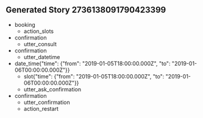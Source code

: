 ## Generated Story 2736138091790423399
* booking
    - action_slots
* confirmation
    - utter_consult
* confirmation
    - utter_datetime
* date_time{"time": {"from": "2019-01-05T18:00:00.000Z", "to": "2019-01-06T00:00:00.000Z"}}
    - slot{"time": {"from": "2019-01-05T18:00:00.000Z", "to": "2019-01-06T00:00:00.000Z"}}
    - utter_ask_confirmation
* confirmation
    - utter_confirmation
    - action_restart


